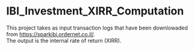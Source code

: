 # IBI_Investment_XIRR_Computation
This project takes as input transaction logs that have been downlowaded from https://sparkibi.ordernet.co.il/.
<br>
The output is the internal rate of return (XIRR).
